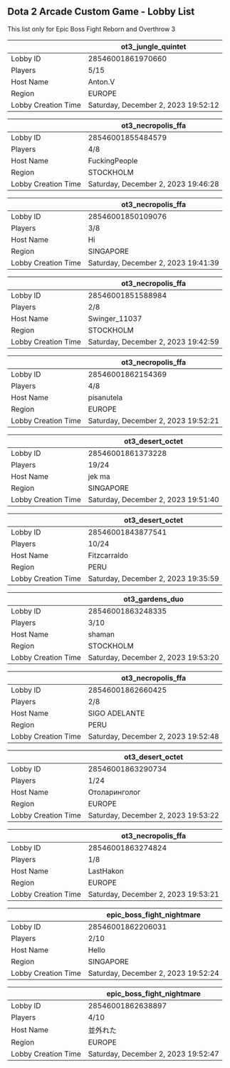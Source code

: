 ## Dota 2 Arcade Custom Game - Lobby List

This list only for Epic Boss Fight Reborn and Overthrow 3

|  | ot3_jungle_quintet |
| ------ | ------ |
| Lobby ID | 28546001861970660 |
| Players | 5/15 |
| Host Name | Anton.V |
| Region | EUROPE |
| Lobby Creation Time | Saturday, December 2, 2023 19:52:12 |


|  | ot3_necropolis_ffa |
| ------ | ------ |
| Lobby ID | 28546001855484579 |
| Players | 4/8 |
| Host Name | FuckingPeople |
| Region | STOCKHOLM |
| Lobby Creation Time | Saturday, December 2, 2023 19:46:28 |


|  | ot3_necropolis_ffa |
| ------ | ------ |
| Lobby ID | 28546001850109076 |
| Players | 3/8 |
| Host Name | Hi |
| Region | SINGAPORE |
| Lobby Creation Time | Saturday, December 2, 2023 19:41:39 |


|  | ot3_necropolis_ffa |
| ------ | ------ |
| Lobby ID | 28546001851588984 |
| Players | 2/8 |
| Host Name | Swinger_11037 |
| Region | STOCKHOLM |
| Lobby Creation Time | Saturday, December 2, 2023 19:42:59 |


|  | ot3_necropolis_ffa |
| ------ | ------ |
| Lobby ID | 28546001862154369 |
| Players | 4/8 |
| Host Name | pisanutela |
| Region | EUROPE |
| Lobby Creation Time | Saturday, December 2, 2023 19:52:21 |


|  | ot3_desert_octet |
| ------ | ------ |
| Lobby ID | 28546001861373228 |
| Players | 19/24 |
| Host Name | jek ma |
| Region | SINGAPORE |
| Lobby Creation Time | Saturday, December 2, 2023 19:51:40 |


|  | ot3_desert_octet |
| ------ | ------ |
| Lobby ID | 28546001843877541 |
| Players | 10/24 |
| Host Name | Fitzcarraldo |
| Region | PERU |
| Lobby Creation Time | Saturday, December 2, 2023 19:35:59 |


|  | ot3_gardens_duo |
| ------ | ------ |
| Lobby ID | 28546001863248335 |
| Players | 3/10 |
| Host Name | shaman |
| Region | STOCKHOLM |
| Lobby Creation Time | Saturday, December 2, 2023 19:53:20 |


|  | ot3_necropolis_ffa |
| ------ | ------ |
| Lobby ID | 28546001862660425 |
| Players | 2/8 |
| Host Name | SIGO ADELANTE |
| Region | PERU |
| Lobby Creation Time | Saturday, December 2, 2023 19:52:48 |


|  | ot3_desert_octet |
| ------ | ------ |
| Lobby ID | 28546001863290734 |
| Players | 1/24 |
| Host Name | Отоларинголог |
| Region | EUROPE |
| Lobby Creation Time | Saturday, December 2, 2023 19:53:22 |


|  | ot3_necropolis_ffa |
| ------ | ------ |
| Lobby ID | 28546001863274824 |
| Players | 1/8 |
| Host Name | LastHakon |
| Region | EUROPE |
| Lobby Creation Time | Saturday, December 2, 2023 19:53:21 |


|  | epic_boss_fight_nightmare |
| ------ | ------ |
| Lobby ID | 28546001862206031 |
| Players | 2/10 |
| Host Name | Hello |
| Region | SINGAPORE |
| Lobby Creation Time | Saturday, December 2, 2023 19:52:24 |


|  | epic_boss_fight_nightmare |
| ------ | ------ |
| Lobby ID | 28546001862638897 |
| Players | 4/10 |
| Host Name | 並外れた |
| Region | EUROPE |
| Lobby Creation Time | Saturday, December 2, 2023 19:52:47 |


